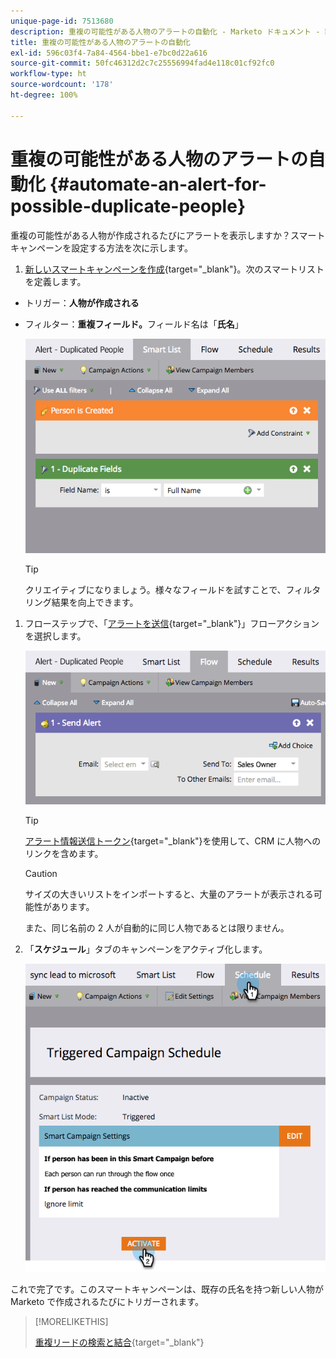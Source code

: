 ```yaml
---
unique-page-id: 7513680
description: 重複の可能性がある人物のアラートの自動化 - Marketo ドキュメント - 製品ドキュメント
title: 重複の可能性がある人物のアラートの自動化
exl-id: 596c03f4-7a84-4564-bbe1-e7bc0d22a616
source-git-commit: 50fc46312d2c7c25556994fad4e118c01cf92fc0
workflow-type: ht
source-wordcount: '178'
ht-degree: 100%

---
```


# 重複の可能性がある人物のアラートの自動化 {#automate-an-alert-for-possible-duplicate-people}

重複の可能性がある人物が作成されるたびにアラートを表示しますか？スマートキャンペーンを設定する方法を次に示します。

1. [新しいスマートキャンペーンを作成](/help/marketo/product-docs/core-marketo-concepts/smart-campaigns/creating-a-smart-campaign/create-a-new-smart-campaign.md){target=&quot;_blank&quot;}。次のスマートリストを定義します。

* トリガー：**人物が作成される**
* フィルター：**重複フィールド。**&#x200B;フィールド名は「**氏名**」

   ![](assets/automate-an-alert-1.png)

   >[!TIP]
   >
   >クリエイティブになりましょう。様々なフィールドを試すことで、フィルタリング結果を向上できます。

1. フローステップで、「[アラートを送信](/help/marketo/product-docs/core-marketo-concepts/smart-campaigns/flow-actions/send-alert.md){target=&quot;_blank&quot;}」フローアクションを選択します。

   ![](assets/automate-an-alert-2.png)

   >[!TIP]
   >
   >[アラート情報送信トークン](/help/marketo/product-docs/email-marketing/general/using-tokens/use-the-send-alert-info-token.md){target=&quot;_blank&quot;}を使用して、CRM に人物へのリンクを含めます。

   >[!CAUTION]
   >
   >サイズの大きいリストをインポートすると、大量のアラートが表示される可能性があります。
   >
   >また、同じ名前の 2 人が自動的に同じ人物であるとは限りません。

1. 「**スケジュール**」タブのキャンペーンをアクティブ化します。

   ![](assets/automate-an-alert-3.png)

これで完了です。このスマートキャンペーンは、既存の氏名を持つ新しい人物が Marketo で作成されるたびにトリガーされます。

>[!MORELIKETHIS]
>
>[重複リードの検索と結合](/help/marketo/product-docs/core-marketo-concepts/smart-lists-and-static-lists/managing-people-in-smart-lists/find-and-merge-duplicate-people.md){target=&quot;_blank&quot;}

